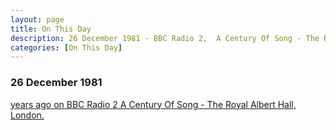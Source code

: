 ```yaml
---
layout: page
title: On This Day
description: 26 December 1981 - BBC Radio 2,  A Century Of Song - The Royal Albert Hall, London.
categories: [On This Day]
---
```


### 26 December 1981
[<span id="age1"></span> years ago on BBC Radio 2 A Century Of Song - The Royal Albert Hall, London.](/bbc%20radio%202/1981/10/17/saturday-night-is-gala-night.html)

<!-- Script for calculating number of years ago -->
<script>
var dob = '19811026';
var year = Number(dob.substr(0, 4));
var month = Number(dob.substr(4, 2)) - 1;
var day = Number(dob.substr(6, 2));
var today = new Date();
var age1 = today.getFullYear() - year;
if (today.getMonth() < month || (today.getMonth() == month && today.getDate() < day)) {
age1--;
}
document.getElementById("age1").innerHTML=age1;
</script>
